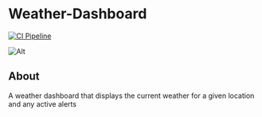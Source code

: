 # Weather-Dashboard 
[![CI Pipeline](https://github.com/Zachdehooge/Weather-Dashboard/actions/workflows/ci.yml/badge.svg)](https://github.com/Zachdehooge/Weather-Dashboard/actions/workflows/ci.yml)

![Alt](https://repobeats.axiom.co/api/embed/3b9e939fe2db0759c5e2cdb73f558ebbb5b2d9fe.svg "Repobeats analytics image")

## About
A weather dashboard that displays the current weather for a given location and any active alerts
